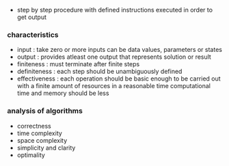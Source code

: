 - step by step procedure with defined instructions executed in order to get output

### characteristics
- input : take zero or more inputs
	can be data values, parameters or states
- output : provides atleast one output that represents solution or result
- finiteness : must terminate after finite steps
- definiteness : each step should be unambiguously defined
- effectiveness : each operation should be basic enough to be carried out with a finite amount of resources in a reasonable time
	computational time and memory should be less

### analysis of algorithms
- correctness 
- time complexity
- space complexity
- simplicity and clarity
- optimality
